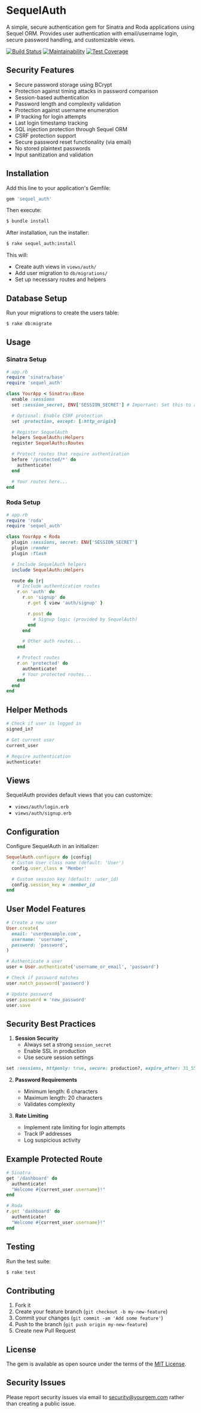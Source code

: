 # SequelAuth

A simple, secure authentication gem for Sinatra and Roda applications using Sequel ORM.
Provides user authentication with email/username login, secure password handling, and customizable views.

[![Build Status](https://travis-ci.org/dcalixto/sequel_auth.svg?branch=main)](https://travis-ci.org/dcalixto/sequel_auth)
[![Maintainability](https://api.codeclimate.com/v1/badges/YOUR_BADGE_ID/maintainability)](https://codeclimate.com/github/dcalixto/sequel_auth/maintainability)
[![Test Coverage](https://api.codeclimate.com/v1/badges/YOUR_BADGE_ID/test_coverage)](https://codeclimate.com/github/dcalixto/sequel_auth/test_coverage)

## Security Features

- Secure password storage using BCrypt
- Protection against timing attacks in password comparison
- Session-based authentication
- Password length and complexity validation
- Protection against username enumeration
- IP tracking for login attempts
- Last login timestamp tracking
- SQL injection protection through Sequel ORM
- CSRF protection support
- Secure password reset functionality (via email)
- No stored plaintext passwords
- Input sanitization and validation

## Installation

Add this line to your application's Gemfile:

```ruby
gem 'sequel_auth'
```

Then execute:

```bash
$ bundle install
```

After installation, run the installer:

```bash
$ rake sequel_auth:install
```

This will:

- Create auth views in `views/auth/`
- Add user migration to `db/migrations/`
- Set up necessary routes and helpers

## Database Setup

Run your migrations to create the users table:

```bash
$ rake db:migrate
```

## Usage

### Sinatra Setup

```ruby
# app.rb
require 'sinatra/base'
require 'sequel_auth'

class YourApp < Sinatra::Base
  enable :sessions
  set :session_secret, ENV['SESSION_SECRET'] # Important: Set this to a secure value

  # Optional: Enable CSRF protection
  set :protection, except: [:http_origin]

  # Register SequelAuth
  helpers SequelAuth::Helpers
  register SequelAuth::Routes

  # Protect routes that require authentication
  before '/protected/*' do
    authenticate!
  end

  # Your routes here...
end
```

### Roda Setup

```ruby
# app.rb
require 'roda'
require 'sequel_auth'

class YourApp < Roda
  plugin :sessions, secret: ENV['SESSION_SECRET']
  plugin :render
  plugin :flash

  # Include SequelAuth helpers
  include SequelAuth::Helpers

  route do |r|
    # Include authentication routes
    r.on 'auth' do
      r.on 'signup' do
        r.get { view 'auth/signup' }

        r.post do
          # Signup logic (provided by SequelAuth)
        end
      end

      # Other auth routes...
    end

    # Protect routes
    r.on 'protected' do
      authenticate!
      # Your protected routes...
    end
  end
end
```

## Helper Methods

```ruby
# Check if user is logged in
signed_in?

# Get current user
current_user

# Require authentication
authenticate!
```

## Views

SequelAuth provides default views that you can customize:

- `views/auth/login.erb`
- `views/auth/signup.erb`

## Configuration

Configure SequelAuth in an initializer:

```ruby
SequelAuth.configure do |config|
  # Custom User class name (default: 'User')
  config.user_class = 'Member'

  # Custom session key (default: :user_id)
  config.session_key = :member_id
end
```

## User Model Features

```ruby
# Create a new user
User.create(
  email: 'user@example.com',
  username: 'username',
  password: 'password',
)

# Authenticate a user
user = User.authenticate('username_or_email', 'password')

# Check if password matches
user.match_password('password')

# Update password
user.password = 'new_password'
user.save
```

## Security Best Practices

1. **Session Security**
   - Always set a strong `session_secret`
   - Enable SSL in production
   - Use secure session settings

```ruby
set :sessions, httponly: true, secure: production?, expire_after: 31_557_600 # 1 year
```

2. **Password Requirements**

   - Minimum length: 6 characters
   - Maximum length: 20 characters
   - Validates complexity

3. **Rate Limiting**
   - Implement rate limiting for login attempts
   - Track IP addresses
   - Log suspicious activity

## Example Protected Route

```ruby
# Sinatra
get '/dashboard' do
  authenticate!
  "Welcome #{current_user.username}!"
end

# Roda
r.get 'dashboard' do
  authenticate!
  "Welcome #{current_user.username}!"
end
```

## Testing

Run the test suite:

```bash
$ rake test
```

## Contributing

1. Fork it
2. Create your feature branch (`git checkout -b my-new-feature`)
3. Commit your changes (`git commit -am 'Add some feature'`)
4. Push to the branch (`git push origin my-new-feature`)
5. Create new Pull Request

## License

The gem is available as open source under the terms of the [MIT License](https://opensource.org/licenses/MIT).

## Security Issues

Please report security issues via email to security@yourgem.com rather than creating a public issue.
